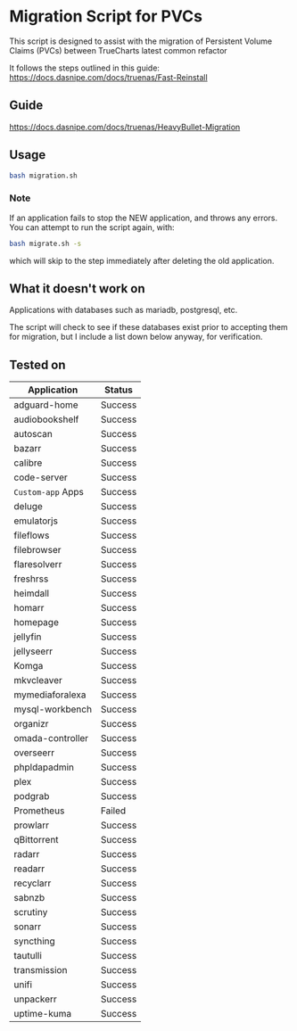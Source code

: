 # Migration Script for PVCs

This script is designed to assist with the migration of Persistent Volume Claims (PVCs) between TrueCharts latest common refactor

It follows the steps outlined in this guide: https://docs.dasnipe.com/docs/truenas/Fast-Reinstall

## Guide
https://docs.dasnipe.com/docs/truenas/HeavyBullet-Migration


## Usage

```bash
bash migration.sh
```

### Note

If an application fails to stop the NEW application, and throws any errors. You can attempt to run the script again, with:

```bash
bash migrate.sh -s
```

which will skip to the step immediately after deleting the old application.

## What it doesn't work on

Applications with databases such as mariadb, postgresql, etc.

The script will check to see if these databases exist prior to accepting them for migration, but I include a list down below anyway, for verification.

## Tested on

| Application        | Status  |
|--------------------|---------|
| adguard-home       | Success |
| audiobookshelf     | Success |
| autoscan           | Success |
| bazarr             | Success |
| calibre            | Success |
| code-server        | Success |
| `Custom-app` Apps  | Success |
| deluge             | Success |
| emulatorjs         | Success |
| fileflows          | Success |
| filebrowser        | Success |
| flaresolverr       | Success |
| freshrss           | Success |
| heimdall           | Success |
| homarr             | Success |
| homepage           | Success |
| jellyfin           | Success |
| jellyseerr         | Success |
| Komga              | Success |
| mkvcleaver         | Success |
| mymediaforalexa    | Success |
| mysql-workbench    | Success |
| organizr           | Success |
| omada-controller   | Success |
| overseerr          | Success |
| phpldapadmin       | Success |
| plex               | Success |
| podgrab            | Success |
| Prometheus         | Failed  |
| prowlarr           | Success |
| qBittorrent        | Success |
| radarr             | Success |
| readarr            | Success |
| recyclarr          | Success |
| sabnzb             | Success |
| scrutiny           | Success |
| sonarr             | Success |
| syncthing          | Success |
| tautulli           | Success |
| transmission       | Success |
| unifi              | Success |
| unpackerr          | Success |
| uptime-kuma        | Success |



